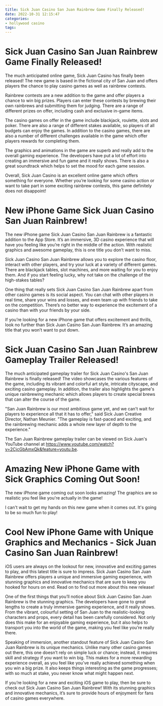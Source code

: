 ```yaml
---
title: Sick Juan Casino San Juan Rainbrew Game Finally Released!
date: 2022-10-31 12:15:47
categories:
- hollywood casino
tags:
---
```



#  Sick Juan Casino San Juan Rainbrew Game Finally Released!

The much anticipated online game, Sick Juan Casino has finally been released! The new game is based in the fictional city of San Juan and offers players the chance to play casino games as well as rainbrew contests.

Rainbrew contests are a new addition to the game and offer players a chance to win big prizes. Players can enter these contests by brewing their own rainbrews and submitting them for judging. There are a range of different prizes on offer, including cash and exclusive in-game items.

The casino games on offer in the game include blackjack, roulette, slots and poker. There are also a range of different stakes available, so players of all budgets can enjoy the games. In addition to the casino games, there are also a number of different challenges available in the game which offer players rewards for completing them.

The graphics and animations in the game are superb and really add to the overall gaming experience. The developers have put a lot of effort into creating an immersive and fun game and it really shows. There is also a great soundtrack which helps to set the mood for each game session.

Overall, Sick Juan Casino is an excellent online game which offers something for everyone. Whether you’re looking for some casino action or want to take part in some exciting rainbrew contests, this game definitely does not disappoint!

#  New iPhone Game Sick Juan Casino San Juan Rainbrew!

The new iPhone game Sick Juan Casino San Juan Rainbrew is a fantastic addition to the App Store. It’s an immersive, 3D casino experience that will have you feeling like you’re right in the middle of the action. With realistic graphics and awesome gameplay, this is one title you don’t want to miss.

Sick Juan Casino San Juan Rainbrew allows you to explore the casino floor, interact with other players, and try your luck at a variety of different games. There are blackjack tables, slot machines, and more waiting for you to enjoy them. And if you start feeling lucky, why not take on the challenge of the high-stakes tables?

One thing that really sets Sick Juan Casino San Juan Rainbrew apart from other casino games is its social aspect. You can chat with other players in real time, share your wins and losses, and even team up with friends to take on the competition. There’s no better way to experience the excitement of a casino than with your friends by your side.

If you’re looking for a new iPhone game that offers excitement and thrills, look no further than Sick Juan Casino San Juan Rainbrew. It’s an amazing title that you won’t want to put down.

#  Sick Juan Casino San Juan Rainbrew Gameplay Trailer Released!

The much anticipated gameplay trailer for Sick Juan Casino's San Juan Rainbrew is finally released! The video showcases the various features of the game, including its vibrant and colorful art style, intricate cityscape, and exciting casino gameplay. In addition, the trailer also highlights the game's unique rainbrewing mechanic which allows players to create special brews that can alter the course of the game.

"San Juan Rainbrew is our most ambitious game yet, and we can't wait for players to experience all that it has to offer," said Sick Juan Creative Director, Nathan Meunier. "The gameplay is fast-paced and exciting, and the rainbrewing mechanic adds a whole new layer of depth to the experience."

The San Juan Rainbrew gameplay trailer can be viewed on Sick Juan's YouTube channel at https://www.youtube.com/watch?v=2CjcGbAmxQk&feature=youtu.be.

#  Amazing New iPhone Game with Sick Graphics Coming Out Soon!

The new iPhone game coming out soon looks amazing! The graphics are so realistic you feel like you're actually in the game!

I can't wait to get my hands on this new game when it comes out. It's going to be so much fun to play!

#  Cool New iPhone Game with Unique Graphics and Mechanics - Sick Juan Casino San Juan Rainbrew!

iOS users are always on the lookout for new, innovative and exciting games to play, and this latest title is sure to impress. Sick Juan Casino San Juan Rainbrew offers players a unique and immersive gaming experience, with stunning graphics and innovative mechanics that are sure to keep you hooked for hours on end. Read on to find out more about this new release!

One of the first things that you’ll notice about Sick Juan Casino San Juan Rainbrew is the stunning graphics. The developers have gone to great lengths to create a truly immersive gaming experience, and it really shows. From the vibrant, colourful setting of San Juan to the realistic-looking characters and props, every detail has been carefully considered. Not only does this make for an enjoyable gaming experience, but it also helps to transport you into the world of the game, making you feel like you’re really there.

Speaking of immersion, another standout feature of Sick Juan Casino San Juan Rainbrew is its unique mechanics. Unlike many other casino games out there, this one doesn’t rely on simple luck or chance; instead, it requires skill and strategy if you want to win big. This makes for a more rewarding experience overall, as you feel like you’ve really achieved something when you win a big prize. It also keeps things interesting as the game progresses; with so much at stake, you never know what might happen next.

If you’re looking for a new and exciting iOS game to play, then be sure to check out Sick Juan Casino San Juan Rainbrew! With its stunning graphics and innovative mechanics, it’s sure to provide hours of enjoyment for fans of casino games everywhere.